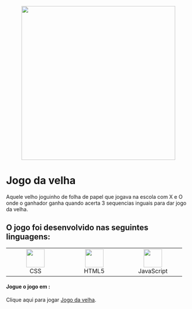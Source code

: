<div align="center">
  <img height="420" src="https://gizmodo.uol.com.br/wp-content/blogs.dir/8/files/2015/12/ejem6wmrd3eugnylyq6s.gif">
</div>
<div>
<h1>
Jogo da velha
</h1>
<p>
Aquele velho joguinho de folha de papel que jogava na escola com X e O onde o ganhador ganha quando acerta 3 sequencias inguais para dar jogo da velha.
</p>
</div>
<div>
<h2>
O jogo foi desenvolvido nas seguintes linguagens: 
</h2>
<table>
<tbody>
<tr valign="top">
<td width="20%" align="center">
        <!--CSS3-->
        <img height="50px" src="https://image.flaticon.com/icons/svg/732/732190.svg">
      <br/>
      <span>CSS</span>
	  </td>
<td width="20%" align="center">
        <!--HTML5-->
        <img height="50px" img src="https://image.flaticon.com/icons/svg/732/732212.svg">
      <br/>
      <span>HTML5</span>
      </td>
 <td width="20%" align="center">
      <!--JS-->
      <img height="50" src="https://img.icons8.com/color/96/000000/javascript.png"/>
      <br/>
      <span>JavaScript</span>
	  </td>
</tbody>
</table>
</div>

<div>
<h4>
Jogue o jogo em :
</h4>
Clique aqui para jogar <a target="_blank" href="https://codepen.io/allysonubius/full/RwaQPow">Jogo da velha</a>.
</div>